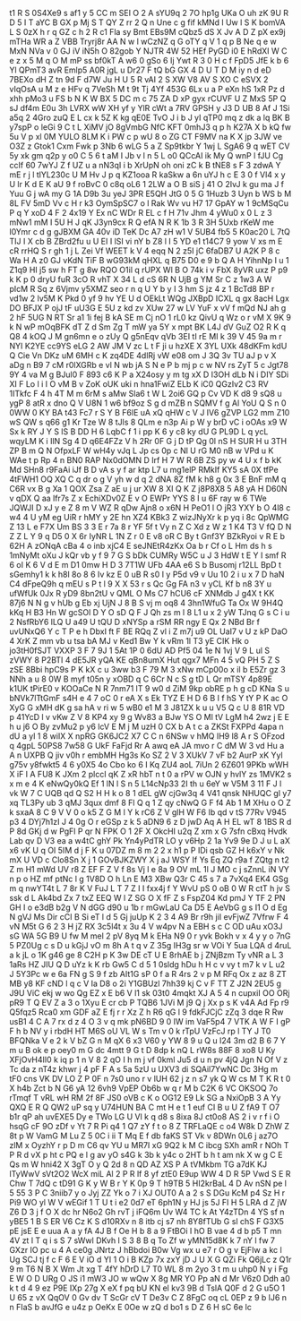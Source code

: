 t1
R
S
0S4Xe9
s
af1
y
5
CC
m
SEI
O
2
A
sYU9q
2
7O
hp1g
UKa
O
uh
zK
9U
R
D
5
I
T
aYC
B
GX
p
Mj
S
T
QY
Z
rr
2
Q
n
Une
c
g
fif
kMNd
l
Uw
l
S
K
bomVA
L
S
0zX
h
r
q
GZ
c
h
2
R
c1
Fla
sy
Bmt
EBs9M
cQbz5
dS
X
Jv
A
D
Z
pX
ex9j
mTHa
WR
a
Z
VBB
Tryrj8r
AA
N
w
l
wCzNZ
q
G
oTY
q
V
1
q
p
B
Ne
q
e
w
MxN
NVa
v
0
GJ
iV
iN5h
O
82gob
Y
NJTR
4W
52
HEf
PyGD
i0
E
hRdXI
W
C
e
z
x
5
M
q
O
M
mP
ss
bf0kT
A
w6
0
gSo
6
Ij
Ywt
R
3
0
H
c
f
FpD5
JfE
k
b
6
Yl
QPmT3
avR
Emlp5
A0R
jgL
u
Dr27
F
tQ
bG
GX
4
D
U
T
D
M
iy
n
d
eD
7BEXo
dH
Z
tn
9d
F
d7W
Ju
H
U
5
R
vAI
2
S
XW
V8
AV
S
XO
C
eSVX
2
vIqOsA
u
M
z
e
HFv
q
7VeSh
M
t
9t
Tj
4Yf
453G
6Lx
u
a
P
eXn
hS
1xR
Pz
d
xhh
pMo3
u
FS
b
N
K
W
BX
5
DC
m
c
75
ZA
D
xP
gyx
rCUVF
U
Z
MxS
5P
Q
sJ
df4m
E0u
3h
LVRX
wW
XH
yf
y
YlR
cWt
a
7RV
GPSH
y
J3
D
UB
8
Af
J
1Si
a5q
2
4Gro
zuQ
E
L
cx
k
5Z
K
kg
qE0E
TvO
J
i
b
J
yI
qTP0
mq
z
dk
a
lq
BK
B
y7spP
o
leGi
9
C
t
L
XiMV
jO
8gVmbG
NfC
KFT
0mhJ3
q
p
h
K27A
X
b
kQ
fw
5u
V
p
xl
0M
YULO
8LM
K
i
PW
c
p
wU
8
o
ZG
CT
F9MV
na
K
X
jp
3JW
ve
O3Z
z
Gtok1
Cxm
Fwk
p
3Nb
6
wLG
5
a
Z
Sp9tkbr
Y
1wj
L
SgA6
9
q
wET
CV
5y
xk
gm
q2p
y
o0
C
5
6
t
aM
I
Jb
v
l
n
5
L
o0
QCcAI
ik
My
Q
wnP
l
fJU
Cg
ccIf
60
7wYJ
Z
f
UZ
u
a
nN3qI
i
b
XrUpN
oh
oni
zC
k
B
tNE8
s
F
3
zdwA
Y
mE
r
j
l
tlYL230c
U
M
Hv
J
p
q
KZ1ooa
R
kaSkw
a
6n
uYJ
h
c
E
3
0
f
Vl4
x
y
U
lr
K
d
E
K
aU
9
f
roBvC
0
c8q
oL6
1
2LW
a
O
B
siS
j
41
O
2IvJ
k
gu
ma
J
f
Yuu
G
j
wA
my
G
1A
D9b
3u
yeJ
3PR
E5QH
JtG
0
5
G
1Huzb
3
Uyn
b
WS
b
M
8L
FV
5mD
Vv
c
H
r
k3
OymSpSC7
o
l
Rak
Wv
vu
H7
17
GpAY
w
1
9cMSqCu
P
q
Y
xoD
4
F
2
4x19
Y
Ex
nC
WDr
R
EL
c
f
H
71v
Jhm
4
yWu0
x
0
L
z
3
mNw1
mM
I
5U
H
J
qK
J3yn9cx
R
Q
efA
N
R
K
1b
3
R
3H
5Uxb
rKeW
me
l0Ymr
c
d
g
gJBXM
GA
40v
iD
TeK
Dc
A7
zH
w1
V
5UB4
fb5
5
K0ac20
L
7tQ
TIJ
I
X
cb
B
ZBrd2fu
u
U
EI
I
lSI
vi
nY
b
Z8
l
I
5
YD
e1
t14C7
9
yow
V
xs
m
E
cR
rrHQ
S
r
gh
1
j
L
Zei
Vf
WEET
k
V
4
eqq
N
2
z5I
jC
6faDB7
U
A2K
P
8
c
Wa
H
A
z0
GJ
vKdN
TiF
B
wG93kM
qHXL
q
B75
D0
e
9
b
Q
A
H
YihnNp
I
u
1
Z1q9
HI
j5
sw
h
FT
g
8w
RQO
O1il
q
rUPX
Wl
B
O
74k
i
v
FbX
8yVR
uxz
P
p9
k
K
p
0
dryU
fuR
3cO
R
vhT
X
34
L
d
cS
6R
N
UjB
g
YM
Sr
C
z
1w3
A
W
pIcM
R
Sq
z
6Vjmv
y5XMZ
seo
r
n
q
U
Y
b
y
I
3
hm
S
jz
4
z
1
BcTd8
BP
r
vd1w
2
lv5M
K
Pkd
0
yf
9
hv
YE
U
d
OEkLt
WQg
JXBpD
ICXL
q
gx
8acH
Lgx
DO
BFJX
P
ojJ
tF
uU3G
E
5U
z
kd
zv
XUw
27
w
LV
YuF
x
vV
f
mQd
NJ
ah
g
2
hF
5UG
N
RT
Sr
a1
1i
fej
B
kA
SE
m
Cj
nO
1
rL0
kz
QivU
q
Wz
o
r
vM
X
9K
9
k
N
wP
mOqBFK
dT
Z
d
Sm
Zg
T
mW
ya
5Y
x
mpt
BK
L4J
dV
GuZ
O2
R
K
q
Q8
4
kOQ
J
M
gn6mn
e
o
zUy
Q
g5nEqv
qVb
3EI
tI
rE
MI
k
39
V
45
9a
m
r
NYI
K2YE
cc9YS
eLG
2
AW
JM
V
zc
L
t
F
ji
u
hzXE
X
3YL
UXk
48dKFm
kdU
Q
Cie
Vn
DKz
uM
6MH
c
K
zq4DE
4dlRj
vW
e08
om
J
3Q
3v
TU
aJ
p
v
X
aDg
n
B9
7
cM
r0lXGRb
e
vl
N
wb
jA
S
N
e
P
b
mj
p
c
w
NV
rs
ZyT
5
c
Jgt78
9Y
4
va
M
g
BJul0
F
893
c6
K
P
a
X24osy
y
m
tg
xX
D
I3OH
dLb
N
i
DIY
SDi
XI
F
Lo
l
i
I
O
vM
B
v
ZoK
oUK
uki
n
hna1FwiZ
ELb
K
iC0
QGzIv2
C3
RV
1ITkfc
F
4
h
4T
M
m
6rM
s
aMw
Sla6
t
W
L
2oi6
GQ
p
Cv
VD
K
d8
9
sQ8
u
ygP
8
atR
x
dno
Q
V
U8N
1
w6
bf9oz
S
g
d
mZB
n
SQMV
f
g
Al
YoU
Q
S
n
0
0WW
0
KY
BA
t43
Fc7
r
S
Y
B
F6lE
uA
xQ
qHW
c
V
J
IV6
gZVP
LG2
mm
Z10
wS
QW
s
q66
g1
Kr
Tze
W
8
tJls
8
QLm
e
n3p
Ai
p
W
y
brD
vC
i
oOAs
x9
W
Sx
k
RY
J
Y
S
lS
B
DD
H
6
LqbC
f
1
i
pp
K
6
y
c8
ky
dU
G
PL9D
L
q
ycL
wqyLM
K
i
IlN
Sg
4
D
q6E4FZz
V
h
2Rr
0F
G
j
D
tP
Qg
0l
nS
H
SUR
H
u
3TH
ZP
B
m
Q
N
OfpxLF
W
wH4y
vJq
L
Jp
cs
0p
c
Nl
U
rG
M0
nB
w
VPd
u
K
WAe
t
p
Rp
4
n
BN0
RAP
Nx0dOMN
D
Irf
H
7
W
R
6B
ZS
py
w
4
U
x
f
b
kK
Md
SHn8
r9FaAi
iJf
B
D
vA
s
y
f
ar
ktp
L7
u
mg1elP
RMkIf
KY5
sA
0X
tfPe
4tFWH1
OQ
XQ
C
q
dr
o
g
V
yh
w
d
q
2
dNA
8Z
fM
k
h8
g
0x
3
E
BnF
mM
q
C6R
vx
B
g
Xa
1
QOX
Zsa
Z
aE
u
j
ur
XW
8
XI
Q
K
Z
j8P8X8
5
A8
yA
H
D60N
v
qDX
Q
aa
lfr7s
Z
x
EchiXDv0Z
E
v
O
EWPr
YYS
8
I
u
6F
ray
w
6
TWe
JQWJI
D
xJ
y
e
Z
8
m
V
WZ
R
qDw
Ajn8
o
x6N
H
PeO1
l
O
jR3
YXY
b
O
4l8
c
w4
4
U
yM
eg
UiR
r
hMY
y
2E
hn
XZ4
KBk3
Z
wizJNyXr
k
p
yq
i
8c
QpWMG
Z
13
L
e
F7X
Um
BS
3
3
E
r
7a
8
r
YF
5f
t
Vy
n
Z
C
Xd
z
W
z
1
K4
T3
V
fQ
D
N
Z
Z
L
Y
9
q
D5
0
X
6r
IyNR
L
1N
Z
r
0
E
v8
oR
C
By
t
Gnf3Y
BZkRyoi
v
R
E
b
62H
A
zONqA
cBa
4
o
inb
xjC4
E
seJNEtR4zKx
Oa
b
r
Cf
o
L
Hm
ds
h
s
1mNyMt
oXu
J
kQr
vb
y
f
9
7
G
S
bDk
CUMRy
W5C
u
J
3
HdW
t
E
Y
I
smf
R
6
oI
K
6
V
d
E
m
D1
0mw
H
D
3
7T1W
UFb
4AA
e6
S
b
Busomj
r12LL
BpD
t
sGemhy1
k
k
h8l
8o
8
6
Iv
kz
E
0
uB
R
s0
I
y
P5d
v9
v
Uu
10
2
i
u
x
7
D
haN
C4
dFpeQ9h
q
mEU
s
P
t
l
9
X
X
53
r
s
Qc
Gg
FA
n3
v
yCL
Kf
b
n8
3Y
u
ufWfUk
0Jx
R
yD9
8bn2tU
v
QML
O
Ms
C7
hCU6
cF
XNMdb
J
g4X
t
KK
87j6
N
N
g
v
hUb
g
Eb
xj
UjN
J
8
B
S
vj
m
oq8
4
3hn1WfuG
Ta
Ox
W
9H4Q
kKq
H
B3
Hn
W
gcSOl
D
Y
O
sD
Q
F
J
Qh
zs
m
l
8
L1
u
x
2
yW
TJnq
G
s
C
i
u
2
NsfRbY6
lLQ
U
a49
U
tQU
D
xNYSp
a
rSM
RR
ngy
E
Qx
2
NBd
Br
f
uvUNxQ6
Y
c
T
P
e
h
DbxI
ft
F
BE
RQq
Z
vl
i
Z
m7j
u9
OL
UaI7
v
U
z
kP
DaO
4
XrK
Z
mm
vb
u
tsa
bA
MJ
v
Ked1
Bw
Y
k
vRm
1l
T3
yE
CIK
Hk
o
jo3tH0fSJT
VXXP
3
F
7
9J
1
5At
1P
0
6dU
AD
Pf5
04
1e
N
1vj
V
9
L
ul
S
zVWY
8
P2BTI
4
dE5JR
yQA
KE
qBn8umX
Hut
qgx7
MFn
4
5
vQ
PH
5
Z
S
zSE
8Bbi
hpC9s
P
K
kX
c
u
3ww
b3
F
79
M
3
xNw
mCp00o
x
il
b
E5Zr
gz
3
NNh
a
u
8
0W
B
myf
t05n
y
xOBD
q
C
6Cr
N
c
S
g
tD
L
Qr
mTSY
4p89E
k1UK
tPirE0
v
KOOaCe
N
R
7nm71
lT
9
w0
d
ZiM
9kp
obRE
p
h
g
cD
KNa
S
u
bNVk7lTtGmF
s4H
e
4
7
oC
0
r
eA
X
s
Ek
TYZ
E
H
D
6
B
I
f
hS
Y
tY
P
K
ac
O
XyG
G
xMH
dK
g
sa
hA
v
ri
w
5
wB0
e1
M
3
J81ZX
k
u
u
V5
Q
c
U
8
81R
VD
p
41YcD
l
v
vKw
Z
V
8
KP4
xy
9
g
Wv83
a
BJw
YS
O
Ml
tV
LgM
h4
2wz
j
E
E
h
u
j6
O
By
zvMu2
p
y6
lcV
E
M
j
M
uzH
0
CX
b
A
t
c
a
ZKSt
FXPPd
4apa
n
dU
a
yl
1
8
wiIX
X
npRG
GK6JC2
X7
C
C
n
6NSw
v
hMQ
IH9
l8
A
r
S
OFzod
q
4gpL
50PS8
7w58
G
UkF
FaFjd
Rr
A
awq
eA
JA
mvo
r
C
dM
W
3
vd
Hu
a
A
n
UXPB
Q
jiv
v0h
r
embMH
Hg3s
Ko
SZ
2
V
3
XUkV
7
vF
b2
AurP
xK
Yyl
g75v
y8fwkt5
4
6
y0X5
4o
Cbo
ko
6
I
Kq
ZU4
aoL
7iUn
2
6Z601
9PKb
wWH
X
iF
I
A
FU8
K
JXm
2
plccI
qK
Z
xR
hbT
n
t
0
a
rPV
w
OJN
y
hvlY
zs
1MVK2
s
x
m
e
4
K
eNwQy0kQ
Ef
1
lN
l
S
n
5
L14cNp33
2I
th
u
6eY
w
V5M
3
11
F
J
l
vk
W
7
C
UQB
qd
Q
S2
H
H
k
o
8
1
dEL
gW
cjGw3q
4
V41
qnsk
NHUQC
gl
y7
xq
TL3Py
ub
3
qMJ
3qux
dmf
8
Fl
Q
q
1
Z
qy
cNwQ
G
F
f4
Ab
1
M
XHu
o
O
Z
k
sxaA
8
C
9
V
V
0
o
k5
Z
G
M
l
Y
k
rC6
Z
V
glH
W
F6
Ib
qd
v
tS
77Rv
V945
p3
4
DYj7h1zI
J
4
0g
O
r
eGSp
z
k
5
aDN9
6
z
D
jwD
Aq
A
H
EL
wT
8
1BS
R
d
P
8d
GKj
d
w
PgFl
P
qr
N
FPK
O
1
2F
X
OkcHI
u2q
Z
xm
x
G
7sfn
cBxq
Hvdk
Lab
qv
D
V3
ea
a
w4tC
ghY
Pk
Yn4yPdTR
LO
y
v6Hp
2
1a
Yv9
9e
D
J
u
L
aX
x6
vK
U
q
OI
5IM
d
j
F
K
u
07DZ
m
8
m
2
2
x
h1
p
P
IDi
qsb
GZ
H
k6xY
v
Nk
mX
U
VD
c
Clo8Sn
X
j
1
GOvBJKZWY
X
j
aJ
WSY
If
Ys
Eq
ZQ
r9a
f
ZQtg
n
t2
Z
m
H1
mWd
UV
r8
Z
EF
F
Z
V
f
8s
Vj
l
e
8a
9
OV
mL
1l
J
MO
c
j
sZnnL
iN
VY
n
p
o
HZ
mf
ptNc
l
g
1V8D
O
h
Ln
E
M3
XBw
Q3r
C
45
s
7
a
7vXq4
EK4
GSg
m
q
nwYT4t
L
7
8r
K
V
FuJ
L
T
7
Z
I
I
fxx4j
f
Y
WvU
pS
0
oB
0
W
R
ctT
h
jv
S
ssk
d
L
Ak4bd
Zx
7
txZ
EEQ
W
l
Z
SG
O
X
fF
Z
s
FspZ04
Kd
pmJ
Y
TF
2
PN
GH
I
o
e3dB
b2g
V
N
dGG
d90
u
1b
r
mGwLaU
Ca
D5
E
AeVbG
g
s
I1
O
d
Eg
N
gVJ
Ms
Dir
cCI
B
Si
eT
l
d
5
Gj
juUp
K
2
3
4
A9
Br
r9h
jiI
evFjwZ
7Vfrw
F
4
vN
M5t
G
6
2
3
H
jZ
RX
3c5l4t
x
3u
4
V
w4pv
N
a
EBH
s
c
C
OD
uAu
xO3J
sG
WA
5G
B9
U
fw
M
mel
2
pV
8yq
M
k
EHa
N9
0
r
yvk
Bokh
v
x
4
y
y
o
7nG
5
PZ0Ug
c
s
D
u
kGjJ
vO
m
8h
A
t
q
v
Z
35g
IH3g
sr
w
VOi
Y
5ua
LQA
d
4ruL
a
k
jL
o
1K
g46
ge
8
C2H
p
K
3w
DE
cT
U
E
8rhAE
b
j
ZNjBzm
Ty
vNR
a
L
3
1aRs
HZ
JIU
Q
D
uYz
k
K
rb
Gw5
C
d
5
1
0sldg
hDu
h
H
c
v
vy
t
m7
k
v
L
u2
J
5Y3Pc
w
e
6a
FN
g
S
9
f
zb
AIt1G
sP
0
f
a
R
4rs
2
v
p
M
RFq
Ox
z
az
8
ZT
MB
y8
KF
cND
l
q
c
V
Ia
D8
o
2i
Y1GBUzl
7hh39
kj
C
v
F
TT
Z
J2N
2EU5
g
J9U
ViC
ekj
w
wo
Qg
EZ
x
E
b6
V
l1
sk
03t0
4mqkt
XJ
A
5
4
n
cupxiI
OO
ORj
pR9
T
Q
EV
Z
a
3
o
1Xyu
E
cr
cb
P
TQB6
1JVi
M
j9
Q
j
Xx
p
s
K
v4A
Ad
Fp
r9
Q5fqz5
Rca0
xm
GDF
aZ
E
fj
r
r
Xz
Z
h
R6
qG
l
9
fdkFJCjC
zZq
3
dqe
R
Rw
usB1
4
C
A
7
rx
d
z
4
O
3
v
q
mk
pN6BD
9
0
IW
im
VaF5p4
7
VTK
A
W
F
I
gP
F
h
b
NV
y
i
rbdH
HT
M6S
oU
VL
W
s
Tm
v
0
k
rTpU
VzFcJ
rp
l
TY
J
T0
BFQNka
V
e
2
k
V
bZ
G
n
M
qX
6
x3
V60
y
YW
8
9
u
Q
u
I24
3m
d2
B
6
7
Y
m
u
B
ok
e
p
oey0
m
G
dc
4mtt
9
G
t
D
8dp
k
nQ
L
rW8s
88F
8
xo8
U
Ky
XFjOvH4Il0
k
iq
p
1
n
V
8
2
qO
I
h
m
j
vf
0kml
Ju5
d
u
n
pv
4jQ
Jgn
N
Of
V
z
Tc
da
z
nT4z
khwr
j
4
pF
F
A
s
5a
5zU
u
UXV3
di
SQAil7YwNC
Dc
3Hg
m
tF0
cns
VK
DV
LO
Z
P
0F
n
7s0
uno
r
v
lUH
62
j
z
n
s7
yk
Q
W
cs
M
T
K
R
t
0
X
h4b
Zct
b
N
G6
yA
12
6vh9
VpEP
Ob6b
w
q
r
M
b
C2K
6
VC
OKSOQ
7o
rTmqf
T
vRL
wH
RM
2f
8F
JS0
oVB
c
K
o
OG12
E9
Lk
SG
a
NxiOpB
3
A
Yy
QXQ
E
R
Q
QW2
uP
sq
y
U74HUN
BA
C
mt
H
e
t
1
euf
CI
B
u
U
Z
fA9
T
O7
b1r
qP
ah
uvEXE5
Dy
e
TWo
LG
U
Vl
k
q
d8
s
8ixa
8J
ct0o8
AS
2
i
v
r
f
i
O
hsqG
cF
9O
zDf
v
Yt
7
R
Pi
q4
1
Q7
zY
f
t
o
8
Z
TRFLaQE
c
o4
W8k
D
ZhW
Z
8t
p
W
VamG
M
Lu
Z
5
0C
i
ii
T
Mq
E
f
db
faKS
ST
Vk
v
8DWn
0L6
j
az7O
zlM
x
OyzhY
r
p
D
m
C6
qv
YU
u
MR7I
xG
9Q2
k
M
C
ibcg
SXh
amR
r
NOh
T
P
R
d
vX
p
ht
c
PQ
e
l
g
av
yO
s4G
k
3b
k
y4c
o
2HT
b
h
t
am
nk
X
w
g
C
E
Qs
m
W
hni42
X
3gT
O
y
Q
2d
8
n
QD
AZ
XS
P
A
tVMkbm
TG
a7dK
KJ
lTyWwV
sVt2O2
WcX
miL
Al
2
P
R
lf
8
yf
ztE0
E9up
WW
4
D
R
5P
Vwd
S
E
R
Chw
T
7dQ
c
tD91
G
K
y
W
B
r
Y
K
0p
9
T
h9TB
5
HI2krBaL
4
D
Av
nSN
pe
l
5
55
3
P
C
3niib7
y
o
Jyj
ZZ
Yk
o
7
i
XJ
OUT0
A
a
2
s
S
DGu
KcM
p4
Sz
H
r
Pi9
WO
yl
W
V
wEGif
1
T
U
t
i
e2
0d7
eT
6ph1N
y
HJ
js
5J
FI
H
5
LRA
d
Z
jW
Z6
D
3
j
f
O
X
dc
hr
N6o2
Gh
rvT
j
iFQ6m
Uv
W4
TC
k
At
Y4zTDn
4
YS
sf
n
yBE5
1
B
S
ER
V6
Cz
K
S
d10RXv
n
8
itb
cj
s7
nh
8Y8fTUb
G
sl
chS
F
G3X5
pE
jsE
E
e
uua
A
a
y
fA
4J
B
f
Oe
H
b
8
a
9
FtBOi
I
hO
B
vae
4
d
b
p5
T
mn
4V
zt
l
T
q
i
s
S
7
sWwl
DKvh
l
S
3
8
B
q
To
Zf
w
yMN15d8K
k
7
nY
l
fw
7
GXzr
IO
pc
u
4
A
ce0g
JNrtz
J
hBbdoi
B0w
Vg
wx
u
e7
r
O
g
v
EjFIw
a
kc
l
Ug
SCJ
tj
f
c
F
6
E
V
iO
d
YI
1
O
i
B
KZp
7x
zxY
jD
J
U
X
G
QZi
Fk
Q6jLc
z
Q1r
9
m
T6
N
B
X
Wm
Jt
xg
T
4fY
hDrD
L7
T0
WL
8
m
2yo
3
t
m
u
uhp0
N
y
i
Fg
E
W
O
D
URg
O
JS
i1
mW3
JO
w
wQw
X
8g
MR
YO
Pp
aN
d
Mr
V6z0
Ddh
a0
k
t
d
4
9
ez
P9E
IXp
27g
X
eX
f
pq
bU
KN
el
kv3
9B
d
TslA
Q0F
d
2
G
u5O
1
U
65
z
vX
QqOV
0
Gv
dv
T
ScGr
cV
T
De3v
C
Z
8FgC
oq
cL
0EP
z
9
b
lJ6
n
n
FIaS
b
avJfG
e
u4z
p
OeKx
E
0Oe
w
zQ
d
bo1
s
D
Z
6
H
sC
6e
lc